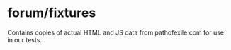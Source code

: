 # forum/fixtures

Contains copies of actual HTML and JS data from pathofexile.com for use in our
tests.
